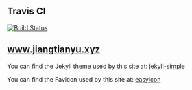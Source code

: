 ## Travis CI
[![Build Status](https://travis-ci.com/jiangtianyu2009/myblog.svg?branch=master)](https://travis-ci.com/jiangtianyu2009/myblog)

## www.jiangtianyu.xyz

You can find the Jekyll theme used by this site at: <data data-icon="ei-sc-github"></data>  [jekyll-simple](https://github.com/wild-flame/jekyll-simple)

You can find the Favicon used by this site at: [easyicon](http://www.easyicon.net/language.en/1167486-dog_icon.html)

